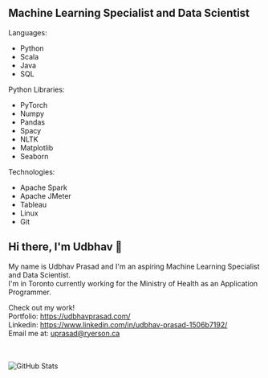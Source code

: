 ## Machine Learning Specialist and Data Scientist

Languages:
<ul>
 <li>Python</li>
 <li>Scala</li>
 <li>Java</li>
 <li>SQL</li>
</ul>

Python Libraries:
<ul>
 <li>PyTorch</li>
 <li>Numpy</li>
 <li>Pandas</li>
 <li>Spacy</li>
 <li>NLTK</li>
 <li>Matplotlib</li>
 <li>Seaborn</li>
</ul>

Technologies:
<ul>
 <li>Apache Spark</li>
 <li>Apache JMeter</li>
 <li>Tableau</li>
 <li>Linux</li>
 <li>Git</li>
</ul>

## Hi there, I'm Udbhav 👋

My name is Udbhav Prasad and I'm an aspiring Machine Learning Specialist and Data Scientist. <br>
I'm in Toronto currently working for the Ministry of Health as an Application Programmer. <br>

Check out my work! <br>
Portfolio: https://udbhavprasad.com/ <br>
Linkedin: https://www.linkedin.com/in/udbhav-prasad-1506b7192/  
Email me at: uprasad@ryerson.ca

<br><br>
![GitHub Stats](https://github-readme-stats.vercel.app/api?username=UdbhavPrasad072300&count_private=true&hide=prs&include_all_commits=true)
<!--- ![Top Languages](https://github-readme-stats.vercel.app/api/top-langs/?username=UdbhavPrasad072300&layout=compact) -->
